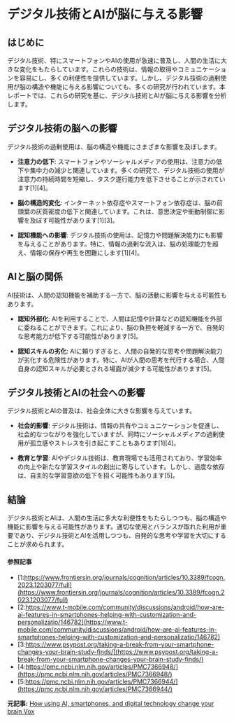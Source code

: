 # デジタル技術とAIが脳に与える影響

## はじめに

デジタル技術、特にスマートフォンやAIの使用が急速に普及し、人間の生活に大きな変化をもたらしています。これらの技術は、情報の取得やコミュニケーションを容易にし、多くの利便性を提供しています。しかし、デジタル技術の過剰使用が脳の構造や機能に与える影響についても、多くの研究が行われています。本レポートでは、これらの研究を基に、デジタル技術とAIが脳に与える影響を分析します。

## デジタル技術の脳への影響

デジタル技術の過剰使用は、脳の構造や機能にさまざまな影響を及ぼします。

- **注意力の低下**: スマートフォンやソーシャルメディアの使用は、注意力の低下や集中力の減少と関連しています。多くの研究で、デジタル技術の使用が注意力の持続時間を短縮し、タスク遂行能力を低下させることが示されています[1][4]。
 
- **脳の構造的変化**: インターネット依存症やスマートフォン依存症は、脳の前頭葉の灰質密度の低下と関連しています。これは、意思決定や衝動制御に影響を及ぼす可能性があります[1][3]。

- **認知機能への影響**: デジタル技術の使用は、記憶力や問題解決能力にも影響を与えることがあります。特に、情報の過剰な流入は、脳の処理能力を超え、情報の保存や再生を困難にします[1][4]。

## AIと脳の関係

AI技術は、人間の認知機能を補助する一方で、脳の活動に影響を与える可能性もあります。

- **認知外部化**: AIを利用することで、人間は記憶や計算などの認知機能を外部に委ねることができます。これにより、脳の負担を軽減する一方で、自発的な思考能力が低下する可能性があります[5]。

- **認知スキルの劣化**: AIに頼りすぎると、人間の自発的な思考や問題解決能力が劣化する危険性があります。特に、AIが人間の思考を代行する場合、人間自身の認知スキルが必要とされる場面が減少する可能性があります[5]。

## デジタル技術とAIの社会への影響

デジタル技術とAIの普及は、社会全体に大きな影響を与えています。

- **社会的影響**: デジタル技術は、情報の共有やコミュニケーションを促進し、社会的なつながりを強化していますが、同時にソーシャルメディアの過剰使用が孤立感やストレスを引き起こすこともあります[1][4]。

- **教育と学習**: AIやデジタル技術は、教育現場でも活用されており、学習効率の向上や新たな学習スタイルの創出に寄与しています。しかし、過度な依存は、自主的な学習意欲の低下を招く可能性もあります[5]。

## 結論

デジタル技術とAIは、人間の生活に多大な利便性をもたらしつつも、脳の構造や機能に影響を与える可能性があります。適切な使用とバランスが取れた利用が重要であり、デジタル技術とAIを活用しつつも、自発的な思考や学習を大切にすることが求められます。

#### 参照記事
- [1:https://www.frontiersin.org/journals/cognition/articles/10.3389/fcogn.2023.1203077/full](https://www.frontiersin.org/journals/cognition/articles/10.3389/fcogn.2023.1203077/full)
- [2:https://www.t-mobile.com/community/discussions/android/how-are-ai-features-in-smartphones-helping-with-customization-and-personalizatio/146782](https://www.t-mobile.com/community/discussions/android/how-are-ai-features-in-smartphones-helping-with-customization-and-personalizatio/146782)
- [3:https://www.psypost.org/taking-a-break-from-your-smartphone-changes-your-brain-study-finds/](https://www.psypost.org/taking-a-break-from-your-smartphone-changes-your-brain-study-finds/)
- [4:https://pmc.ncbi.nlm.nih.gov/articles/PMC7366948/](https://pmc.ncbi.nlm.nih.gov/articles/PMC7366948/)
- [5:https://pmc.ncbi.nlm.nih.gov/articles/PMC7366944/](https://pmc.ncbi.nlm.nih.gov/articles/PMC7366944/)


**元記事:** [How using AI, smartphones, and digital technology change your brain Vox](https://www.vox.com/future-perfect/403100/ai-brain-effects-technology-phones)